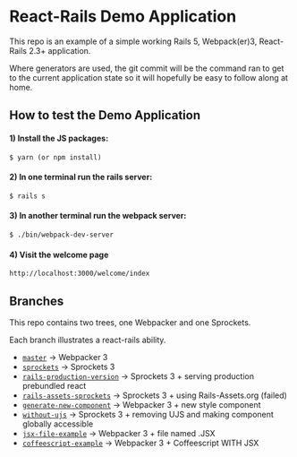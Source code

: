 # React-Rails Demo Application

This repo is an example of a simple working Rails 5, Webpack(er)3, React-Rails 2.3+ application.

Where generators are used, the git commit will be the command ran to get to the current application state so it will hopefully be easy to follow along at home.

## How to test the Demo Application

#### 1) Install the JS packages:

```
$ yarn (or npm install)
```

#### 2) In one terminal run the rails server:

```
$ rails s
```

#### 3) In another terminal run the webpack server:

```
$ ./bin/webpack-dev-server
```

#### 4) Visit the welcome page

```
http://localhost:3000/welcome/index
```

## Branches

This repo contains two trees, one Webpacker and one Sprockets.

Each branch illustrates a react-rails ability.

* [`master`](https://github.com/BookOfGreg/react-rails-example-app) -> Webpacker 3
* [`sprockets`](https://github.com/BookOfGreg/react-rails-example-app/tree/sprockets) -> Sprockets 3
* [`rails-production-version`](https://github.com/BookOfGreg/react-rails-example-app/compare/sprockets...rails-production-version?expand=1) -> Sprockets 3 + serving production prebundled react
* [`rails-assets-sprockets`](https://github.com/BookOfGreg/react-rails-example-app/compare/sprockets...rails-assets-sprockets?expand=1) -> Sprockets 3 + using Rails-Assets.org (failed)
* [`generate-new-component`](https://github.com/BookOfGreg/react-rails-example-app/compare/master...generate-new-component?expand=1) -> Webpacker 3 + new style component
* [`without-ujs`](https://github.com/BookOfGreg/react-rails-example-app/compare/master...without-ujs?expand=1) -> Sprockets 3 + removing UJS and making component globally accessible
* [`jsx-file-example`](https://github.com/BookOfGreg/react-rails-example-app/compare/master...jsx-file-example?expand=1) -> Webpacker 3 + file named .JSX
* [`coffeescript-example`](https://github.com/BookOfGreg/react-rails-example-app/compare/master...coffeescript-example?expand=1) -> Webpacker 3 + Coffeescript WITH JSX

